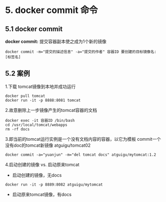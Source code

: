 # 5. docker commit 命令


## 5.1 docker commit

**docker commit:** 提交容器副本使之成为1个新的镜像

```shell script
docker commit -m="提交的描述信息" -a="提交的作者" 容器ID 要创建的目标镜像名:[标签名]
```

## 5.2 案例
1.下载 tomcat镜像到本地并成功运行

```shell script
docker pull tomcat
docker run -it -p 8888:8081 tomcat
```
2.故意删除上一步镜像产生的tomcat容器的文档

```shell script
docker exec -it 容器ID /bin/bash
cd /usr/local/tomcat/webapps
rm -rf docs
```

3.即当前的tomcat运行实例是一个没有文档内容的容器，以它为模板 commit一个没有doc的tomcat新镜像 atguigu/tomcat02

```shell script
docker commit -a="yuanjun" -m="del tomcat docs" atguigu/mytomcat:1.2
```

4.启动创建的镜像 vs. 启动原来tomcat

* 启动创建的镜像，无docs
```shell script
docker run -it -p 8889:8082 atguigu/mytomcat
```
* 启动原来tomcat镜像，有docs
